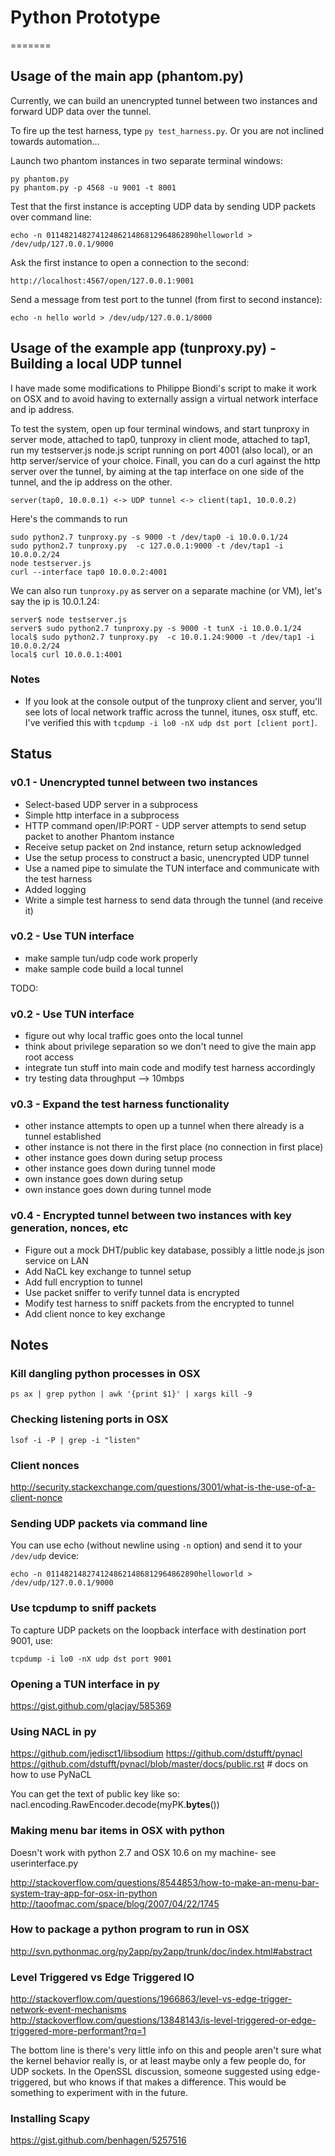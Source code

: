 # Python Prototype
=======

## Usage of the main app (phantom.py)

Currently, we can build an unencrypted tunnel between two instances and forward UDP data over the tunnel.

To fire up the test harness, type `py test_harness.py`. Or you are not inclined towards automation...

Launch two phantom instances in two separate terminal windows:

    py phantom.py
    py phantom.py -p 4568 -u 9001 -t 8001

Test that the first instance is accepting UDP data by sending UDP packets over command line:

    echo -n 0114821482741248621486812964862890helloworld > /dev/udp/127.0.0.1/9000

Ask the first instance to open a connection to the second:

    http://localhost:4567/open/127.0.0.1:9001

Send a message from test port to the tunnel (from first to second instance):

    echo -n hello world > /dev/udp/127.0.0.1/8000

## Usage of the example app (tunproxy.py) - Building a local UDP tunnel

I have made some modifications to Philippe Biondi's script to make it work on OSX and to avoid having to externally assign a virtual network interface and ip address.

To test the system, open up four terminal windows, and start tunproxy in server mode, attached to tap0, tunproxy in client mode, attached to tap1, run my testserver.js node.js script running on port 4001 (also local), or an http server/service of your choice. Finall, you can do a curl against the http server over the tunnel, by aiming at the tap interface on one side of the tunnel, and the ip address on the other.

    server(tap0, 10.0.0.1) <-> UDP tunnel <-> client(tap1, 10.0.0.2)

Here's the commands to run

    sudo python2.7 tunproxy.py -s 9000 -t /dev/tap0 -i 10.0.0.1/24
    sudo python2.7 tunproxy.py  -c 127.0.0.1:9000 -t /dev/tap1 -i 10.0.0.2/24
    node testserver.js
    curl --interface tap0 10.0.0.2:4001
    
We can also run `tunproxy.py` as server on a separate machine (or VM), let's say the ip is 10.0.1.24:

    server$ node testserver.js
    server$ sudo python2.7 tunproxy.py -s 9000 -t tunX -i 10.0.0.1/24
    local$ sudo python2.7 tunproxy.py  -c 10.0.1.24:9000 -t /dev/tap1 -i 10.0.0.2/24
    local$ curl 10.0.0.1:4001

### Notes

* If you look at the console output of the tunproxy client and server, you'll see lots of local network traffic across the tunnel, itunes, osx stuff, etc. I've verified this with `tcpdump -i lo0 -nX udp dst port [client port]`. 

## Status

### v0.1 - Unencrypted tunnel between two instances

- Select-based UDP server in a subprocess
- Simple http interface in a subprocess
- HTTP command open/IP:PORT - UDP server attempts to send setup packet to another Phantom instance
- Receive setup packet on 2nd instance, return setup acknowledged
- Use the setup process to construct a basic, unencrypted UDP tunnel
- Use a named pipe to simulate the TUN interface and communicate with the test harness
- Added logging
- Write a simple test harness to send data through the tunnel (and receive it)

### v0.2 - Use TUN interface
- make sample tun/udp code work properly
- make sample code build a local tunnel

TODO:
### v0.2 - Use TUN interface
- figure out why local traffic goes onto the local tunnel
- think about privilege separation so we don't need to give the main app root access 
- integrate tun stuff into main code and modify test harness accordingly
- try testing data throughput --> 10mbps

### v0.3 - Expand the test harness functionality
- other instance attempts to open up a tunnel when there already is a tunnel established
- other instance is not there in the first place (no connection in first place)
- other instance goes down during setup process
- other instance goes down during tunnel mode
- own instance goes down during setup
- own instance goes down during tunnel mode

### v0.4 - Encrypted tunnel between two instances with key generation, nonces, etc

- Figure out a mock DHT/public key database, possibly a little node.js json service on LAN
- Add NaCL key exchange to tunnel setup
- Add full encryption to tunnel
- Use packet sniffer to verify tunnel data is encrypted
- Modify test harness to sniff packets from the encrypted to tunnel
- Add client nonce to key exchange

## Notes

### Kill dangling python processes in OSX

    ps ax | grep python | awk '{print $1}' | xargs kill -9

### Checking listening ports in OSX

    lsof -i -P | grep -i "listen"

### Client nonces

http://security.stackexchange.com/questions/3001/what-is-the-use-of-a-client-nonce

### Sending UDP packets via command line

You can use echo (without newline using `-n` option) and send it to your `/dev/udp` device:

    echo -n 0114821482741248621486812964862890helloworld > /dev/udp/127.0.0.1/9000

### Use tcpdump to sniff packets

To capture UDP packets on the loopback interface with destination port 9001, use:

    tcpdump -i lo0 -nX udp dst port 9001

### Opening a TUN interface in py

https://gist.github.com/glacjay/585369

### Using NACL in py

https://github.com/jedisct1/libsodium
https://github.com/dstufft/pynacl
https://github.com/dstufft/pynacl/blob/master/docs/public.rst # docs on how to use PyNaCL

You can get the text of public key like so:
nacl.encoding.RawEncoder.decode(myPK.__bytes__())

### Making menu bar items in OSX with python

Doesn't work with python 2.7 and OSX 10.6 on my machine- see userinterface.py

http://stackoverflow.com/questions/8544853/how-to-make-an-menu-bar-system-tray-app-for-osx-in-python
http://taoofmac.com/space/blog/2007/04/22/1745

### How to package a python program to run in OSX

http://svn.pythonmac.org/py2app/py2app/trunk/doc/index.html#abstract

### Level Triggered vs Edge Triggered IO

http://stackoverflow.com/questions/1966863/level-vs-edge-trigger-network-event-mechanisms
http://stackoverflow.com/questions/13848143/is-level-triggered-or-edge-triggered-more-performant?rq=1

The bottom line is there's very little info on this and people aren't sure what the kernel behavior really is, or at least maybe only a few people do, for UDP sockets. In the OpenSSL discussion, someone suggested using edge-triggered, but who knows if that makes a difference. This would be something to experiment with in the future.

### Installing Scapy

https://gist.github.com/benhagen/5257516
